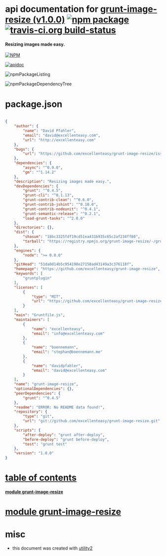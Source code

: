 # api documentation for  [grunt-image-resize (v1.0.0)](https://github.com/excellenteasy/grunt-image-resize)  [![npm package](https://img.shields.io/npm/v/npmdoc-grunt-image-resize.svg?style=flat-square)](https://www.npmjs.org/package/npmdoc-grunt-image-resize) [![travis-ci.org build-status](https://api.travis-ci.org/npmdoc/node-npmdoc-grunt-image-resize.svg)](https://travis-ci.org/npmdoc/node-npmdoc-grunt-image-resize)
#### Resizing images made easy.

[![NPM](https://nodei.co/npm/grunt-image-resize.png?downloads=true)](https://www.npmjs.com/package/grunt-image-resize)

[![apidoc](https://npmdoc.github.io/node-npmdoc-grunt-image-resize/build/screenCapture.buildNpmdoc.browser._2Fhome_2Ftravis_2Fbuild_2Fnpmdoc_2Fnode-npmdoc-grunt-image-resize_2Ftmp_2Fbuild_2Fapidoc.html.png)](https://npmdoc.github.io/node-npmdoc-grunt-image-resize/build/apidoc.html)

![npmPackageListing](https://npmdoc.github.io/node-npmdoc-grunt-image-resize/build/screenCapture.npmPackageListing.svg)

![npmPackageDependencyTree](https://npmdoc.github.io/node-npmdoc-grunt-image-resize/build/screenCapture.npmPackageDependencyTree.svg)



# package.json

```json

{
    "author": {
        "name": "David Pfahler",
        "email": "david@excellenteasy.com",
        "url": "http://excellenteasy.com"
    },
    "bugs": {
        "url": "https://github.com/excellenteasy/grunt-image-resize/issues"
    },
    "dependencies": {
        "async": "^0.9.0",
        "gm": "^1.14.2"
    },
    "description": "Resizing images made easy.",
    "devDependencies": {
        "grunt": "^0.4.5",
        "grunt-cli": "^0.1.13",
        "grunt-contrib-clean": "^0.6.0",
        "grunt-contrib-jshint": "^0.10.0",
        "grunt-contrib-nodeunit": "^0.4.1",
        "grunt-semantic-release": "^0.2.1",
        "load-grunt-tasks": "^2.0.0"
    },
    "directories": {},
    "dist": {
        "shasum": "18bc3325fdf19cd51ea431b935c65c2af234ff80",
        "tarball": "https://registry.npmjs.org/grunt-image-resize/-/grunt-image-resize-1.0.0.tgz"
    },
    "engines": {
        "node": ">= 0.8.0"
    },
    "gitHead": "51da0d14b5c954198e27158ad43149a3c376118f",
    "homepage": "https://github.com/excellenteasy/grunt-image-resize",
    "keywords": [
        "gruntplugin"
    ],
    "licenses": [
        {
            "type": "MIT",
            "url": "https://github.com/excellenteasy/grunt-image-resize/blob/master/LICENSE"
        }
    ],
    "main": "Gruntfile.js",
    "maintainers": [
        {
            "name": "excellenteasy",
            "email": "info@excellenteasy.com"
        },
        {
            "name": "boennemann",
            "email": "stephan@boennemann.me"
        },
        {
            "name": "davidpfahler",
            "email": "david@excellenteasy.com"
        }
    ],
    "name": "grunt-image-resize",
    "optionalDependencies": {},
    "peerDependencies": {
        "grunt": "^0.4.5"
    },
    "readme": "ERROR: No README data found!",
    "repository": {
        "type": "git",
        "url": "git://github.com/excellenteasy/grunt-image-resize.git"
    },
    "scripts": {
        "after-deploy": "grunt after-deploy",
        "before-deploy": "grunt before-deploy",
        "test": "grunt test"
    },
    "version": "1.0.0"
}
```



# <a name="apidoc.tableOfContents"></a>[table of contents](#apidoc.tableOfContents)

#### [module grunt-image-resize](#apidoc.module.grunt-image-resize)



# <a name="apidoc.module.grunt-image-resize"></a>[module grunt-image-resize](#apidoc.module.grunt-image-resize)



# misc
- this document was created with [utility2](https://github.com/kaizhu256/node-utility2)
